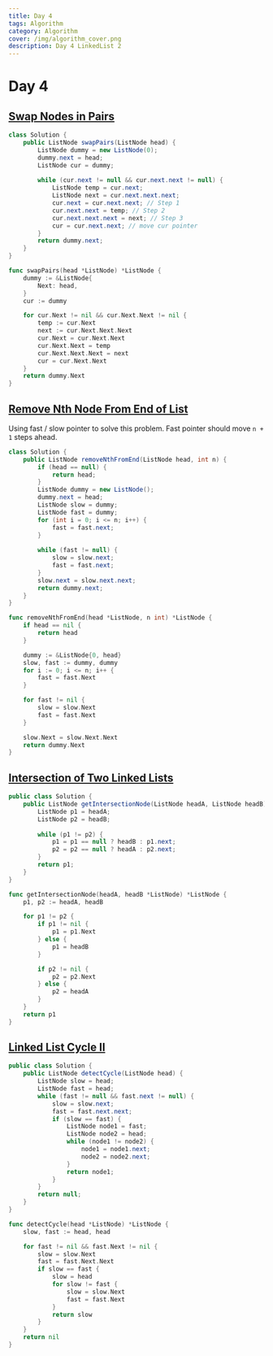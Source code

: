 ```yaml
---
title: Day 4
tags: Algorithm
category: Algorithm
cover: /img/algorithm_cover.png
description: Day 4 LinkedList 2
---
```


# Day 4

## [Swap Nodes in Pairs](https://leetcode.com/problems/swap-nodes-in-pairs/description/)

```java
class Solution {
    public ListNode swapPairs(ListNode head) {
        ListNode dummy = new ListNode(0);
        dummy.next = head;
        ListNode cur = dummy;
        
        while (cur.next != null && cur.next.next != null) {
            ListNode temp = cur.next;
            ListNode next = cur.next.next.next;
            cur.next = cur.next.next; // Step 1
            cur.next.next = temp; // Step 2
            cur.next.next.next = next; // Step 3
            cur = cur.next.next; // move cur pointer
        }
        return dummy.next;
    }
}
```

```go
func swapPairs(head *ListNode) *ListNode {
	dummy := &ListNode{
		Next: head,
	}
	cur := dummy

	for cur.Next != nil && cur.Next.Next != nil {
		temp := cur.Next
		next := cur.Next.Next.Next
		cur.Next = cur.Next.Next
		cur.Next.Next = temp
		cur.Next.Next.Next = next
		cur = cur.Next.Next
	}
	return dummy.Next
}
```

## [Remove Nth Node From End of List](https://leetcode.com/problems/remove-nth-node-from-end-of-list/description/)

Using fast / slow pointer to solve this problem. Fast pointer should move `n + 1` steps ahead.

```java
class Solution {
    public ListNode removeNthFromEnd(ListNode head, int n) {
        if (head == null) {
            return head;
        }
        ListNode dummy = new ListNode();
        dummy.next = head;
        ListNode slow = dummy;
        ListNode fast = dummy;
        for (int i = 0; i <= n; i++) {
            fast = fast.next;
        }
        
        while (fast != null) {
            slow = slow.next;
            fast = fast.next;   
        }
        slow.next = slow.next.next;
        return dummy.next;
    }
}
```

```go
func removeNthFromEnd(head *ListNode, n int) *ListNode {
	if head == nil {
		return head
	}

	dummy := &ListNode{0, head}
	slow, fast := dummy, dummy
	for i := 0; i <= n; i++ {
		fast = fast.Next
	}

	for fast != nil {
		slow = slow.Next
		fast = fast.Next
	}

	slow.Next = slow.Next.Next
	return dummy.Next
}
```

## [Intersection of Two Linked Lists](https://leetcode.com/problems/intersection-of-two-linked-lists/description/)

```java
public class Solution {
    public ListNode getIntersectionNode(ListNode headA, ListNode headB) {
        ListNode p1 = headA;
        ListNode p2 = headB;
        
        while (p1 != p2) {
            p1 = p1 == null ? headB : p1.next;
            p2 = p2 == null ? headA : p2.next;
        }
        return p1;
    }
}
```

```go
func getIntersectionNode(headA, headB *ListNode) *ListNode {
	p1, p2 := headA, headB

	for p1 != p2 {
		if p1 != nil {
			p1 = p1.Next
		} else {
			p1 = headB
		}

		if p2 != nil {
			p2 = p2.Next
		} else {
			p2 = headA
		}
	}
	return p1
}
```

##  [Linked List Cycle II](https://leetcode.com/problems/linked-list-cycle-ii/description/)

```java
public class Solution {
    public ListNode detectCycle(ListNode head) {
        ListNode slow = head;
        ListNode fast = head;
        while (fast != null && fast.next != null) {
            slow = slow.next;
            fast = fast.next.next;
            if (slow == fast) {
                ListNode node1 = fast;
                ListNode node2 = head;
                while (node1 != node2) {
                    node1 = node1.next;
                    node2 = node2.next;
                }
                return node1;
            }
        }
        return null;
    }
}
```

```go
func detectCycle(head *ListNode) *ListNode {
	slow, fast := head, head

	for fast != nil && fast.Next != nil {
		slow = slow.Next
		fast = fast.Next.Next
		if slow == fast {
			slow = head
			for slow != fast {
				slow = slow.Next
				fast = fast.Next
			}
			return slow
		}
	}
	return nil
}
```

